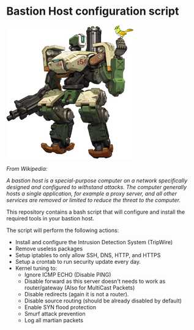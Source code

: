 # Bastion Host configuration script

!['bastion-ow'](./img/bastion.png)

*From Wikipedia:*

*A bastion host is a special-purpose computer on a network specifically designed and configured to withstand attacks. The computer generally hosts a single application, for example a proxy server, and all other services are removed or limited to reduce the threat to the computer.*


This repository contains a bash script that will configure and install the required tools in your bastion host.

The script will perform the following actions:

* Install and configure the Intrusion Detection System (TripWire)
* Remove useless packages
* Setup iptables to only allow SSH, DNS, HTTP, and HTTPS
* Setup a crontab to run security update every day.
* Kernel tuning to:
    * Ignore ICMP ECHO (Disable PING)
    * Disable forward as this server doesn't needs to work as router/gateway (Also for MultiCast Packets)
    * Disable redirects (again it is not a router).
    * Disable source routing (should be already disabled by default)
    * Enable SYN flood protection
    * Smurf attack prevention
    * Log all martian packets
